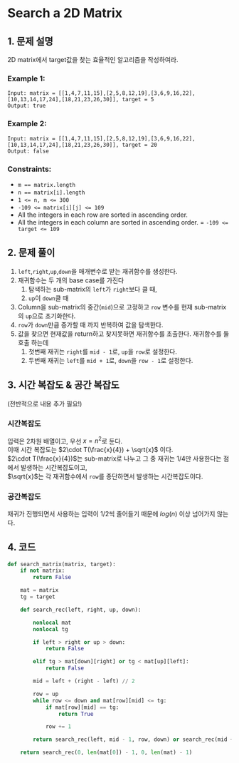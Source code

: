 # Search a 2D Matrix

## 1. 문제 설명

2D matrix에서 target값을 찾는 효율적인 알고리즘을 작성하여라.

### Example 1:

```
Input: matrix = [[1,4,7,11,15],[2,5,8,12,19],[3,6,9,16,22],[10,13,14,17,24],[18,21,23,26,30]], target = 5
Output: true

```

### Example 2:

```
Input: matrix = [[1,4,7,11,15],[2,5,8,12,19],[3,6,9,16,22],[10,13,14,17,24],[18,21,23,26,30]], target = 20
Output: false
```

### Constraints:

- `m == matrix.length`
- `n == matrix[i].length`
- `1 <= n, m <= 300`
- `-109 <= matrix[i][j] <= 109`
- All the integers in each row are sorted in ascending order.
- All the integers in each column are sorted in ascending order. = `-109 <= target <= 109`

## 2. 문제 풀이

1. `left`,`right`,`up`,`down`을 매개변수로 받는 재귀함수를 생성한다.
2. 재귀함수는 두 개의 base case를 가진다
    1. 탐색하는 sub-matrix의 `left`가 `right`보다 클 때,
    2. `up`이 `down`클 때
3. Column을 sub-matrix의 중간(`mid`)으로 고정하고 `row` 변수를 현재 sub-matrix의 `up`으로 초기화한다.
4. `row`가 `down`만큼 증가할 때 까지 반복하여 값을 탐색한다.
5. 값을 찾으면 현재값을 return하고 찾지못하면 재귀함수를 초출한다. 재귀함수를 둘 호출 하는데
    1. 첫번째 재귀는 `right`를 `mid - 1`로, `up`을 `row`로 설정한다.
    2. 두번째 재귀는 `left`를 `mid + 1`로, `down`을 `row - 1`로 설정한다.

## 3. 시간 복잡도 & 공간 복잡도

(전반적으로 내용 추가 필요!)

### 시간복잡도

입력은 2차원 배열이고, 우선 $x = n^{2}$로 둔다.  
이때 시간 복잡도는 $2\cdot T(\frac{x}{4}) + \sqrt{x}$ 이다.  
$2\cdot T(\frac{x}{4})$는 sub-matrix로 나누고 그 중 재귀는 1/4만 사용한다는 점에서 발생하는 시간복잡도이고,  
$\sqrt{x}$는 각 재귀함수에서 `row`를 종단하면서 발생하는 시간복잡도이다.

### 공간복잡도

재귀가 진행되면서 사용하는 입력이 1/2씩 줄어들기 때문에 $log(n)$ 이상 넘어가지 않는다.

## 4. 코드

```python
def search_matrix(matrix, target):
    if not matrix:
        return False

    mat = matrix
    tg = target

    def search_rec(left, right, up, down):

        nonlocal mat
        nonlocal tg

        if left > right or up > down:
            return False

        elif tg > mat[down][right] or tg < mat[up][left]:
            return False

        mid = left + (right - left) // 2

        row = up
        while row <= down and mat[row][mid] <= tg:
            if mat[row][mid] == tg:
                return True

            row += 1

        return search_rec(left, mid - 1, row, down) or search_rec(mid + 1, right, up, row - 1)

    return search_rec(0, len(mat[0]) - 1, 0, len(mat) - 1)
```